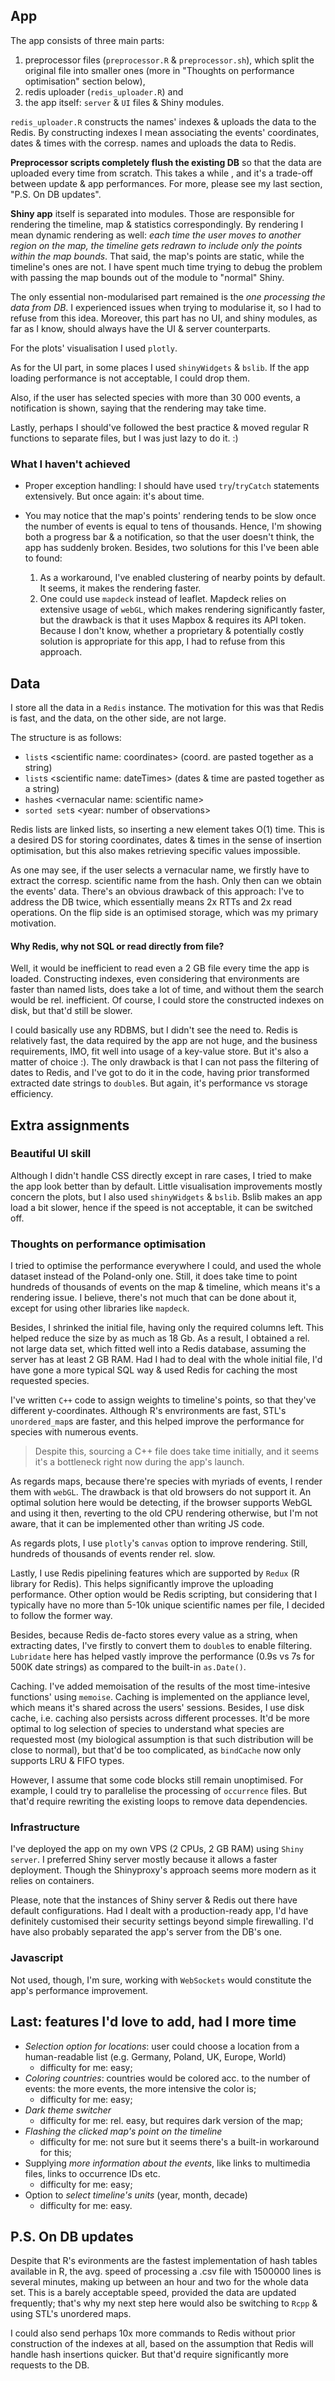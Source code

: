 ## App

The app consists of three main parts:
1. preprocessor files (`preprocessor.R` & `preprocessor.sh`), which split the original file into smaller ones (more in "Thoughts on performance optimisation" section below),
2. redis uploader (`redis_uploader.R`) and 
3. the app itself: `server` & `UI` files & Shiny modules. 

`redis_uploader.R` constructs the names' indexes & uploads the data to the Redis. By constructing indexes I mean associating the events' coordinates, dates & times with the corresp. names and uploads the data to Redis.  

**Preprocessor scripts completely flush the existing DB** so that the data are uploaded every time from scratch. This takes a while , and it's a trade-off between update & app performances. For more, please see my last section, "P.S. On DB updates".

**Shiny app** itself is separated into modules. Those are responsible for rendering the timeline, map & statistics correspondingly. By rendering I mean dynamic rendering as well: *each time the user moves to another region on the map, the timeline gets redrawn to include only the points within the map bounds*. That said, the map's points are static, while the timeline's ones are not. 
I have spent much time trying to debug the problem with passing the map bounds out of the module to "normal" Shiny. 

The only essential non-modularised part remained is the *one processing the data from DB*. I experienced issues when trying to modularise it, so I had to refuse from this idea. Moreover, this part has no UI, and shiny modules, as far as I know, should always have the UI & server counterparts. 

For the plots' visualisation I used `plotly`.

As for the UI part, in some places I used `shinyWidgets` & `bslib`. If the app loading performance is not acceptable, I could drop them. 

Also, if the user has selected species with more than 30 000 events, a notification is shown, saying that the rendering may take time.

Lastly, perhaps I should've followed the best practice & moved regular R functions to separate files, but I was just lazy to do it. :)

### What I haven't achieved

- Proper exception handling: I should have used `try`/`tryCatch` statements extensively. But once again: it's about time. 

- You may notice that the map's points' rendering tends to be slow once the number of events is equal to tens of thousands. Hence, I'm showing both a progress bar & a notification, so that the user doesn't think, the app has suddenly broken. Besides, two solutions for this I've been able to found: 
	1. As a workaround, I've enabled clustering of nearby points by default. It seems, it makes the rendering faster.
	2. One could use `mapdeck` instead of leaflet. Mapdeck relies on extensive usage of `webGL`, which makes rendering significantly faster, but the drawback is that it uses Mapbox & requires its API token. Because I don't know, whether a proprietary & potentially costly solution is appropriate for this app, I had to refuse from this approach.  

## Data
I store all the data in a `Redis` instance. The motivation for this was that Redis is fast, and the data, on the other side, are not large.  

The structure is as follows:
- `list`s \<scientific name: coordinates\> (coord. are pasted together as a string)
- `list`s \<scientific name: dateTimes\> (dates & time are pasted together as a string)
- `hash`es \<vernacular name: scientific name\>
- `sorted set`s \<year: number of observations\>

Redis lists are linked lists, so inserting a new element takes O(1) time. This is a desired DS for storing coordinates, dates & times in the sense of insertion optimisation, but this also makes retrieving specific values impossible. 

As one may see, if the user selects a vernacular name, we firstly have to extract the corresp. scientific name from the hash. Only then can we obtain the events' data. There's an obvious drawback of this approach: I've to address the DB twice, which essentially means 2x RTTs and 2x read operations. On the flip side is an optimised storage, which was my primary motivation. 

#### Why Redis, why not SQL or read directly from file?
Well, it would be inefficient to read even a 2 GB file every time the app is loaded. Constructing indexes, even considering that environments are faster than named lists, does take a lot of time, and without them the search would be rel. inefficient. Of course, I could store the constructed indexes on disk, but that'd still be slower. 

I could basically use any RDBMS, but I didn't see the need to. Redis is relatively fast, the data required by the app are not huge, and the business requirements, IMO, fit well into usage of a key-value store. But it's also a matter of choice :).
The only drawback is that I can not pass the filtering of dates to Redis, and I've got to do it in the code, having prior transformed extracted date strings to `double`s. But again, it's performance vs storage efficiency. 

## Extra assignments

### Beautiful UI skill
Although I didn't handle CSS directly except in rare cases, I tried to make the app look better than by default. Little visualisation improvements mostly concern the plots, but I also used `shinyWidgets` & `bslib`. Bslib makes an app load a bit slower, hence if the speed is not acceptable, it can be switched off.

### Thoughts on performance optimisation
I tried to optimise the performance everywhere I could, and used the whole dataset instead of the Poland-only one. Still, it does take time to point hundreds of thousands of events on the map & timeline, which means it's a rendering issue. I believe, there's not much that can be done about it, except for using other libraries like `mapdeck`.

Besides, I shrinked the initial file, having only the required columns left. This helped reduce the size by as much as 18 Gb. As a result, I obtained a rel. not large data set, which fitted well into a Redis database, assuming the server has at least 2 GB RAM. Had I had to deal with the whole initial file, I'd have gone a more typical SQL way & used Redis for caching the most requested species.

I've written `C++` code to assign weights to timeline's points, so that they've different y-coordinates. Although R's envrironments are fast, STL's `unordered_map`s are faster, and this helped improve the performance for species with numerous events. 
> Despite this, sourcing a C++ file does take time initially, and it seems it's a bottleneck right 
> now during the app's launch.

As regards maps, because there're species with myriads of events, I render them with `webGL`. The drawback is that old browsers do not support it. An optimal solution here would be detecting, if the browser supports WebGL and using it then, reverting to the old CPU rendering otherwise, but I'm not aware, that it can be implemented other than writing JS code.

As regards plots, I use `plotly`'s `canvas` option to improve rendering. Still, hundreds of thousands of events render rel. slow.

Lastly, I use Redis pipelining features which are supported by `Redux` (R library for Redis). This helps significantly improve the uploading performance. Other option would be Redis scripting, but considering that I typically have no more than 5-10k unique scientific names per file, I decided to follow the former way.  
 
Besides, because Redis de-facto stores every value as a string, when extracting dates, I've firstly to convert them to `double`s to enable filtering. `Lubridate` here has helped vastly improve the performance (0.9s vs 7s for 500K date strings) as compared to the built-in `as.Date()`. 

Caching. I've added memoisation of the results of the most time-intesive functions' using `memoise`. Caching is implemented on the appliance level, which means it's shared across the users' sessions. Besides, I use disk cache, i.e. caching also persists across different processes. 
It'd be more optimal to log selection of species to understand what species are requested most (my biological assumption is that such distribution will be close to normal), but that'd be too complicated, as `bindCache` now only supports LRU & FIFO types. 

However, I assume that some code blocks still remain unoptimised. For example, I could try to parallelise the processing of `occurrence` files. But that'd require rewriting the existing loops to remove data dependencies.  

### Infrastructure 
I've deployed the app on my own VPS (2 CPUs, 2 GB RAM) using `Shiny server`. I preferred Shiny server mostly because it allows a faster deployment. Though the Shinyproxy's approach seems more modern as it relies on containers.

Please, note that the instances of Shiny server & Redis out there have default configurations. Had I dealt with a production-ready app, I'd have definitely customised their security settings beyond simple firewalling. I'd have also probably separated the app's server from the DB's one. 

### Javascript
Not used, though, I'm sure, working with `WebSockets` would constitute the app's performance improvement.

## Last: features I'd love to add, had I more time
- *Selection option for locations*: user could choose a location from a human-readable list (e.g. Germany, Poland, UK, Europe, World)
	- difficulty for me: easy;
- *Coloring countries*: countries would be colored acc. to the number of events: the more events, the more intensive the color is;
	- difficulty for me: easy;
- *Dark theme switcher*
	- difficulty for me: rel. easy, but requires dark version of the map;
- *Flashing the clicked map's point on the timeline* 
	- difficulty for me: not sure but it seems there's a built-in workaround for this;
- Supplying *more information about the events*, like links to multimedia files, links to occurrence IDs etc.
	- difficulty for me: easy;
- Option to *select timeline's units* (year, month, decade)
	- difficulty for me: easy.
	
## P.S. On DB updates

Despite that R's evironments are the fastest implementation of hash tables available in R, the avg. speed of processing a .csv file with 1500000 lines is several minutes, making up between an hour and two for the whole data set. This is a barely acceptable speed, provided the data are updated frequently; that's why my next step here would also be switching to `Rcpp` & using STL's unordered maps.

I could also send perhaps 10x more commands to Redis without prior construction of the indexes at all, based on the assumption that Redis will handle hash insertions quicker. But that'd require significantly more requests to the DB.
